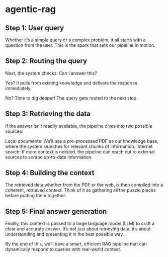 # agentic-rag

## Step 1: User query

Whether it’s a simple query or a complex problem, it all starts with a question from the user. This is the spark that sets our pipeline in motion.

## Step 2: Routing the query

Next, the system checks: Can I answer this?

Yes? It pulls from existing knowledge and delivers the response immediately.

No? Time to dig deeper! The query gets routed to the next step.

## Step 3: Retrieving the data

If the answer isn’t readily available, the pipeline dives into two possible sources:

Local documents: We’ll use a pre-processed PDF as our knowledge base, where the system searches for relevant chunks of information.
Internet search: If more context is needed, the pipeline can reach out to external sources to scrape up-to-date information.

## Step 4: Building the context

The retrieved data whether from the PDF or the web, is then compiled into a coherent, retrieved context. Think of it as gathering all the puzzle pieces before putting them together.

## Step 5: Final answer generation

Finally, this context is passed to a large language model (LLM) to craft a clear and accurate answer. It’s not just about retrieving data, it’s about understanding and presenting it in the best possible way.

By the end of this, we’ll have a smart, efficient RAG pipeline that can dynamically respond to queries with real-world context.
